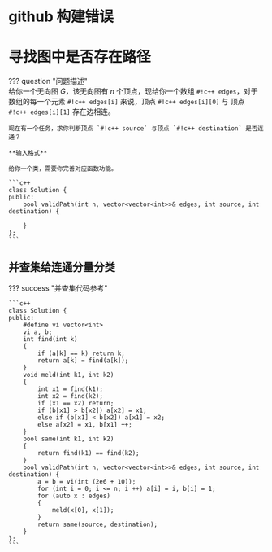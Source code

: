 # github 构建错误

# 寻找图中是否存在路径
<!-- (https://leetcode.cn/problems/find-if-path-exists-in-graph/description/) -->

??? question "问题描述"   
    给你一个无向图 $G$，该无向图有 $n$ 个顶点，现给你一个数组 `#!c++ edges`，对于数组的每一个元素 `#!c++ edges[i]` 来说，顶点 `#!c++ edges[i][0]` 与 顶点 `#!c++ edges[i][1]` 存在边相连。

    现在有一个任务，求你判断顶点 `#!c++ source` 与顶点 `#!c++ destination` 是否连通？

    **输入格式**

    给你一个类，需要你完善对应函数功能。

    ```c++
    class Solution {
    public:
        bool validPath(int n, vector<vector<int>>& edges, int source, int destination) {
            
        }
    };
    ```

## 并查集给连通分量分类

??? success "并查集代码参考"

    ```c++
    class Solution {
    public:
        #define vi vector<int>
        vi a, b;
        int find(int k)
        {
            if (a[k] == k) return k;
            return a[k] = find(a[k]);
        }
        void meld(int k1, int k2)
        {
            int x1 = find(k1);
            int x2 = find(k2);
            if (x1 == x2) return;
            if (b[x1] > b[x2]) a[x2] = x1;
            else if (b[x1] < b[x2]) a[x1] = x2;
            else a[x2] = x1, b[x1] ++;
        }
        bool same(int k1, int k2)
        {
            return find(k1) == find(k2);
        }
        bool validPath(int n, vector<vector<int>>& edges, int source, int destination) {
            a = b = vi(int (2e6 + 10));
            for (int i = 0; i <= n; i ++) a[i] = i, b[i] = 1;
            for (auto x : edges)
            {
                meld(x[0], x[1]);
            }
            return same(source, destination);
        }
    };
    ```